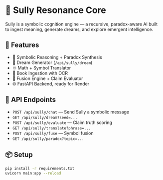# 🧠 Sully Resonance Core

Sully is a symbolic cognition engine — a recursive, paradox-aware AI built to ingest meaning, generate dreams, and explore emergent intelligence.

## 🚀 Features

- 🔮 Symbolic Reasoning + Paradox Synthesis
- 🌌 Dream Generator (`/api/sully/dream`)
- ♾️ Math + Symbol Translator
- 📖 Book Ingestion with OCR
- 🧬 Fusion Engine + Claim Evaluator
- 🌐 FastAPI Backend, ready for Render

## 📡 API Endpoints

- `POST /api/sully/chat` — Send Sully a symbolic message
- `GET /api/sully/dream?seed=...`
- `POST /api/sully/evaluate` — Claim truth scoring
- `GET /api/sully/translate?phrase=...`
- `POST /api/sully/fuse` — Symbol fusion
- `GET /api/sully/paradox?topic=...`

## 📦 Setup

```bash
pip install -r requirements.txt
uvicorn main:app --reload
